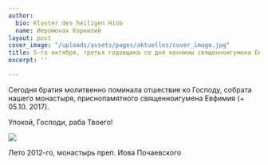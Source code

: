 ```yaml
---
author:
  bio: Kloster des heiligen Hiob
  name: Иеромонах Корнилий
layout: post
cover_image: "/uploads/assets/pages/aktuelles/cover_image.jpg"
title: 5-го октября, третья годовщина со дня кончины священноигумена Евфимия
excerpt: ''

---
```

Сегодня братия молитвенно поминала отшествие ко Господу, собрата нашего монастыря, приснопамятного священноигумена Евфимия (+ 05.10. 2017).

Упокой, Господи, раба Твоего!

![](https://res.cloudinary.com/hiobmon/image/upload/v1602082084/media/2020/WhatsApp_Image_2020-10-07_at_10.29.10_ius6qd.jpg)

Лето 2012-го, монастырь преп. Иова Почаевского